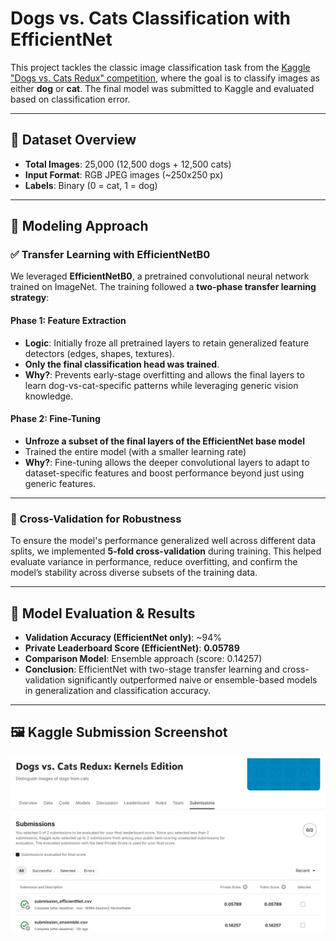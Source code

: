 # Dogs vs. Cats Classification with EfficientNet

This project tackles the classic image classification task from the [Kaggle "Dogs vs. Cats Redux" competition](https://www.kaggle.com/c/dogs-vs-cats-redux-kernels-edition), where the goal is to classify images as either **dog** or **cat**. The final model was submitted to Kaggle and evaluated based on classification error.

---

## 📁 Dataset Overview

- **Total Images**: 25,000 (12,500 dogs + 12,500 cats)
- **Input Format**: RGB JPEG images (~250x250 px)
- **Labels**: Binary (0 = cat, 1 = dog)

---

## 🧠 Modeling Approach

### ✅ Transfer Learning with EfficientNetB0

We leveraged **EfficientNetB0**, a pretrained convolutional neural network trained on ImageNet. The training followed a **two-phase transfer learning strategy**:

#### Phase 1: Feature Extraction
- **Logic**: Initially froze all pretrained layers to retain generalized feature detectors (edges, shapes, textures).
- **Only the final classification head was trained**.
- **Why?**: Prevents early-stage overfitting and allows the final layers to learn dog-vs-cat-specific patterns while leveraging generic vision knowledge.

#### Phase 2: Fine-Tuning
- **Unfroze a subset of the final layers of the EfficientNet base model**
- Trained the entire model (with a smaller learning rate)
- **Why?**: Fine-tuning allows the deeper convolutional layers to adapt to dataset-specific features and boost performance beyond just using generic features.

---

### 🔁 Cross-Validation for Robustness

To ensure the model's performance generalized well across different data splits, we implemented **5-fold cross-validation** during training. This helped evaluate variance in performance, reduce overfitting, and confirm the model’s stability across diverse subsets of the training data.

---

## 🧪 Model Evaluation & Results

- **Validation Accuracy (EfficientNet only)**: ~94%
- **Private Leaderboard Score (EfficientNet)**: **0.05789**
- **Comparison Model**: Ensemble approach (score: 0.14257)
- **Conclusion**: EfficientNet with two-stage transfer learning and cross-validation significantly outperformed naive or ensemble-based models in generalization and classification accuracy.

---

## 🖼️ Kaggle Submission Screenshot

![Kaggle Submission Screenshot](Images/Kaggle%20Submission.png)
